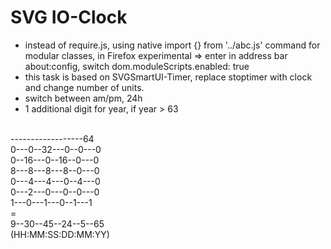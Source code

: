# SVG IO-Clock


+ instead of require.js, using native import {} from '../abc.js' command for modular classes, in Firefox experimental => enter in address bar about:config, switch dom.moduleScripts.enabled: true
+ this task is based on SVGSmartUI-Timer, replace stoptimer with clock and change number of units.
+ switch between am/pm, 24h
+ 1 additional digit for year, if year > 63

<br />
 ------------------64<br />
 0---0--32---0--0---0<br />
 0--16---0--16--0---0<br />
 8---8---8---8--0---0<br />
 0---4---4---0--4---0<br />
 0---2---0---0--0---0<br />
 1---0---1---0--1---1<br />=<br /> 
 9--30--45--24--5--65<br />
(HH:MM:SS:DD:MM:YY)

